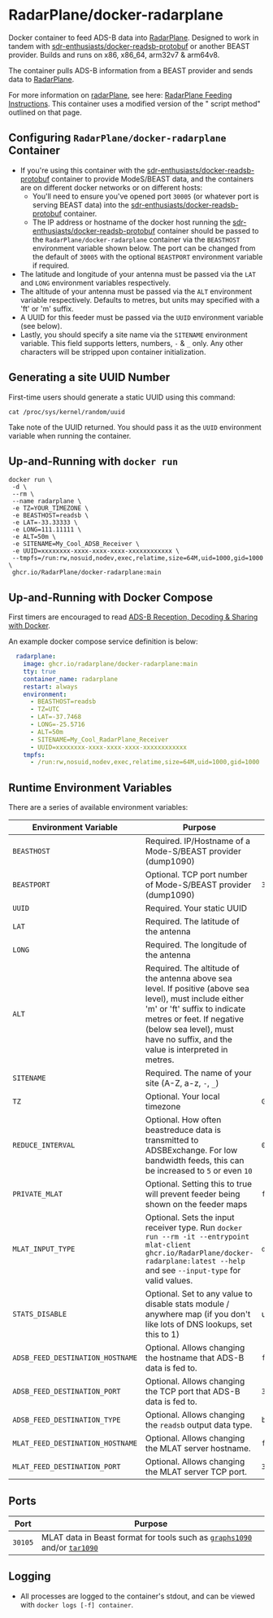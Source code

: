 # RadarPlane/docker-radarplane

Docker container to feed ADS-B data into [RadarPlane](https://radarplane.com). Designed to work in tandem
with [sdr-enthusiasts/docker-readsb-protobuf][docker-readsb-protobuf] or another BEAST provider. Builds and runs on x86,
x86_64, arm32v7 & arm64v8.

The container pulls ADS-B information from a BEAST provider and sends data to [RadarPlane](https://radarplane.com).

For more information on [radarPlane](https://radarplane.com), see
here: [RadarPlane Feeding Instructions](https://radarplane.com/feed). This container uses a modified version of the "
script method" outlined on that page.

## Configuring `RadarPlane/docker-radarplane` Container

* If you're using this container with the [sdr-enthusiasts/docker-readsb-protobuf][docker-readsb-protobuf] container to
  provide ModeS/BEAST data, and the containers are on different docker networks or on different hosts:
    * You'll need to ensure you've opened port `30005` (or whatever port is serving BEAST data) into
      the [sdr-enthusiasts/docker-readsb-protobuf][docker-readsb-protobuf] container.
    * The IP address or hostname of the docker host running
      the [sdr-enthusiasts/docker-readsb-protobuf][docker-readsb-protobuf] container should be passed to
      the `RadarPlane/docker-radarplane` container via the `BEASTHOST` environment variable shown below. The port can be
      changed from the default of `30005` with the optional `BEASTPORT` environment variable if required.
* The latitude and longitude of your antenna must be passed via the `LAT` and `LONG` environment variables respectively.
* The altitude of your antenna must be passed via the `ALT` environment variable respectively. Defaults to metres, but
  units may specified with a 'ft' or 'm' suffix.
* A UUID for this feeder must be passed via the `UUID` environment variable (see below).
* Lastly, you should specify a site name via the `SITENAME` environment variable. This field supports letters,
  numbers, `-` & `_` only. Any other characters will be stripped upon container initialization.

## Generating a site UUID Number

First-time users should generate a static UUID using this command:

```shell
cat /proc/sys/kernel/random/uuid
```

Take note of the UUID returned. You should pass it as the `UUID` environment variable when running the container.

## Up-and-Running with `docker run`

```shell
docker run \
 -d \
 --rm \
 --name radarplane \
 -e TZ=YOUR_TIMEZONE \
 -e BEASTHOST=readsb \
 -e LAT=-33.33333 \
 -e LONG=111.11111 \
 -e ALT=50m \
 -e SITENAME=My_Cool_ADSB_Receiver \
 -e UUID=xxxxxxxx-xxxx-xxxx-xxxx-xxxxxxxxxxxx \
 --tmpfs=/run:rw,nosuid,nodev,exec,relatime,size=64M,uid=1000,gid=1000 \
 ghcr.io/RadarPlane/docker-radarplane:main
```

## Up-and-Running with Docker Compose

First timers are encouraged to
read [ADS-B Reception, Decoding & Sharing with Docker](https://mikenye.gitbook.io/ads-b/).

An example docker compose service definition is below:

```yaml
  radarplane:
    image: ghcr.io/radarplane/docker-radarplane:main
    tty: true
    container_name: radarplane
    restart: always
    environment:
      - BEASTHOST=readsb
      - TZ=UTC
      - LAT=-37.7468
      - LONG=-25.5716
      - ALT=50m
      - SITENAME=My_Cool_RadarPlane_Receiver
      - UUID=xxxxxxxx-xxxx-xxxx-xxxx-xxxxxxxxxxxx
    tmpfs:
      - /run:rw,nosuid,nodev,exec,relatime,size=64M,uid=1000,gid=1000
```

## Runtime Environment Variables

There are a series of available environment variables:

| Environment Variable             | Purpose                                                                                                                                                                                                                                              | Default                 |
|----------------------------------|------------------------------------------------------------------------------------------------------------------------------------------------------------------------------------------------------------------------------------------------------|-------------------------|
| `BEASTHOST`                      | Required. IP/Hostname of a Mode-S/BEAST provider (dump1090)                                                                                                                                                                                          |                         |
| `BEASTPORT`                      | Optional. TCP port number of Mode-S/BEAST provider (dump1090)                                                                                                                                                                                        | `30005`                 |
| `UUID`                           | Required. Your static UUID                                                                                                                                                                                                                           |                         |
| `LAT`                            | Required. The latitude of the antenna                                                                                                                                                                                                                |                         |
| `LONG`                           | Required. The longitude of the antenna                                                                                                                                                                                                               |                         |
| `ALT`                            | Required. The altitude of the antenna above sea level. If positive (above sea level), must include either 'm' or 'ft' suffix to indicate metres or feet. If negative (below sea level), must have no suffix, and the value is interpreted in metres. |                         |
| `SITENAME`                       | Required. The name of your site (A-Z, a-z, `-`, `_`)                                                                                                                                                                                                 |                         |
| `TZ`                             | Optional. Your local timezone                                                                                                                                                                                                                        | `GMT`                   |
| `REDUCE_INTERVAL`                | Optional. How often beastreduce data is transmitted to ADSBExchange. For low bandwidth feeds, this can be increased to `5` or even `10`                                                                                                              | `0.5`                   |
| `PRIVATE_MLAT`                   | Optional. Setting this to true will prevent feeder being shown on the feeder maps                                                                                                                                                                    | `false`                 |
| `MLAT_INPUT_TYPE`                | Optional. Sets the input receiver type. Run `docker run --rm -it --entrypoint mlat-client ghcr.io/RadarPlane/docker-radarplane:latest --help` and see `--input-type` for valid values.                                                               | `dump1090`              |
| `STATS_DISABLE`                  | Optional. Set to any value to disable stats module / anywhere map (if you don't like lots of DNS lookups, set this to 1)                                                                                                                             | unset                   |
| `ADSB_FEED_DESTINATION_HOSTNAME` | Optional. Allows changing the hostname that ADS-B data is fed to.                                                                                                                                                                                    | `feed.radarplane.com`   |
| `ADSB_FEED_DESTINATION_PORT`     | Optional. Allows changing the TCP port that ADS-B data is fed to.                                                                                                                                                                                    | `30001`                 |
| `ADSB_FEED_DESTINATION_TYPE`     | Optional. Allows changing the `readsb` output data type.                                                                                                                                                                                             | `beast_reduce_plus_out` |
| `MLAT_FEED_DESTINATION_HOSTNAME` | Optional. Allows changing the MLAT server hostname.                                                                                                                                                                                                  | `feed.radarplane.com`   |
| `MLAT_FEED_DESTINATION_PORT`     | Optional. Allows changing the MLAT server TCP port.                                                                                                                                                                                                  | `31090`                 |

## Ports

| Port    | Purpose                                                                                                                                     |
|---------|---------------------------------------------------------------------------------------------------------------------------------------------|
| `30105` | MLAT data in Beast format for tools such as [`graphs1090`](https://github.com/mikenye/docker-graphs1090) and/or [`tar1090`][docker-tar1090] 

## Logging

* All processes are logged to the container's stdout, and can be viewed with `docker logs [-f] container`.

[docker-readsb-protobuf]: https://github.com/sdr-enthusiasts/docker-readsb-protobuf

[docker-tar1090]: https://github.com/sdr-enthusiasts/docker-tar1090
